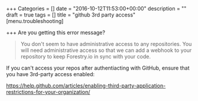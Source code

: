 +++
Categories = []
date = "2016-10-12T11:53:00+00:00"
description = ""
draft = true
tags = []
title = "github 3rd party access"
[menu.troubleshooting]

+++
Are you getting this error message? 

> You don't seem to have administrative access to any repositories. You will need administrative access so that we can add a webhook to your repository to keep Forestry.io in sync with your code.

If you can't access your repos after authentiacting with GitHub, ensure that you have 3rd-party access enabled:

https://help.github.com/articles/enabling-third-party-application-restrictions-for-your-organization/

